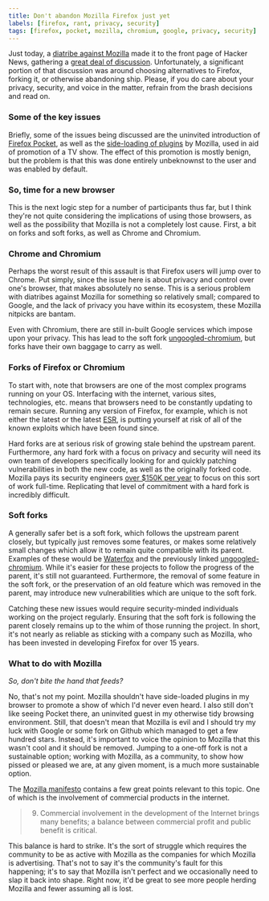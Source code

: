 ```yaml
---
title: Don't abandon Mozilla Firefox just yet
labels: [firefox, rant, privacy, security]
tags: [firefox, pocket, mozilla, chromium, google, privacy, security]
---
```


Just today, a [diatribe against
Mozilla](https://drewdevault.com/2017/12/16/Firefox-is-on-a-slippery-slope.html)
made it to the front page of Hacker News, gathering a [great deal of
discussion](https://news.ycombinator.com/item?id=15940144). Unfortunately, a
significant portion of that discussion was around choosing alternatives to
Firefox, forking it, or otherwise abandoning ship. Please, if you do care about
your privacy, security, and voice in the matter, refrain from the brash
decisions and read on.

### Some of the key issues
Briefly, some of the issues being discussed are the uninvited introduction of
[Firefox Pocket](https://getpocket.com/firefox/), as well as the [side-loading
of plugins](https://bugzilla.mozilla.org/show_bug.cgi?id=1424977) by Mozilla,
used in aid of promotion of a TV show. The effect of this promotion is mostly
benign, but the problem is that this was done entirely unbeknownst to the user
and was enabled by default.

### So, time for a new browser
This is the next logic step for a number of participants thus far, but I think
they're not quite considering the implications of using those browsers, as well
as the possibility that Mozilla is not a completely lost cause. First, a bit on
forks and soft forks, as well as Chrome and Chromium.

### Chrome and Chromium
Perhaps the worst result of this assault is that Firefox users will jump over to
Chrome. Put simply, since the issue here is about privacy and control over one's
browser, that makes absolutely no sense. This is a serious problem with
diatribes against Mozilla for something so relatively small; compared to Google,
and the lack of privacy you have within its ecosystem, these Mozilla nitpicks
are bantam.

Even with Chromium, there are still in-built Google services which impose upon
your privacy. This has lead to the soft fork
[ungoogled-chromium](https://github.com/Eloston/ungoogled-chromium), but forks
have their own baggage to carry as well.

### Forks of Firefox or Chromium
To start with, note that browsers are one of the most complex programs running
on your OS. Interfacing with the internet, various sites, technologies, etc.
means that browsers need to be constantly updating to remain secure. Running any
version of Firefox, for example, which is not either the latest or the latest
[ESR](https://www.mozilla.org/en-US/firefox/organizations/), is putting yourself
at risk of all of the known exploits which have been found since.

Hard forks are at serious risk of growing stale behind the upstream parent.
Furthermore, any hard fork with a focus on privacy and security will need its
own team of developers specifically looking for and quickly patching
vulnerabilities in both the new code, as well as the originally forked code.
Mozilla pays its security engineers [over $150K per
year](https://www.glassdoor.com/Salary/Mozilla-Security-Engineer-Salaries-E19129_D_KO8,25.htm)
to focus on this sort of work full-time. Replicating that level of commitment
with a hard fork is incredibly difficult.

### Soft forks
A generally safer bet is a soft fork, which follows the upstream parent closely,
but typically just removes some features, or makes some relatively small changes
which allow it to remain quite compatible with its parent. Examples of these
would be [Waterfox](https://www.waterfoxproject.org/) and the previously linked
[ungoogled-chromium](https://github.com/Eloston/ungoogled-chromium). While it's
easier for these projects to follow the progress of the parent, it's still not
guaranteed. Furthermore, the removal of some feature in the soft fork, or the
preservation of an old feature which was removed in the parent, may introduce
new vulnerabilities which are unique to the soft fork.

Catching these new issues would require security-minded individuals working on
the project regularly. Ensuring that the soft fork is following the parent
closely remains up to the whim of those running the project. In short, it's not
nearly as reliable as sticking with a company such as Mozilla, who has been
invested in developing Firefox for over 15 years.

### What to do with Mozilla
*So, don't bite the hand that feeds?*

No, that's not my point. Mozilla shouldn't have side-loaded plugins in my
browser to promote a show of which I'd never even heard. I also still don't like
seeing Pocket there, an uninvited guest in my otherwise tidy browsing
environment. Still, that doesn't mean that Mozilla is evil and I should try my
luck with Google or some fork on Github which managed to get a few hundred
stars. Instead, it's important to voice the opinion to Mozilla that this wasn't
cool and it should be removed. Jumping to a one-off fork is not a sustainable
option; working with Mozilla, as a community, to show how pissed or pleased we
are, at any given moment, is a much more sustainable option.

The [Mozilla
manifesto](https://www.mozilla.org/en-US/about/manifesto/details/) contains a
few great points relevant to this topic. One of which is the involvement of
commercial products in the internet.

> 9. Commercial involvement in the development of the Internet brings many benefits; a balance between commercial profit and public benefit is critical.

This balance is hard to strike. It's the sort of struggle which requires the
community to be as active with Mozilla as the companies for which Mozilla is
advertising. That's not to say it's the community's fault for this happening;
it's to say that Mozilla isn't perfect and we occasionally need to slap it back
into shape. Right now, it'd be great to see more people herding Mozilla and
fewer assuming all is lost.
